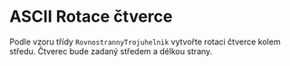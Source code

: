 # ASCII Rotace čtverce

Podle vzoru třídy `RovnostrannyTrojuhelnik` vytvořte rotaci čtverce kolem středu. Čtverec bude zadaný středem a délkou strany.